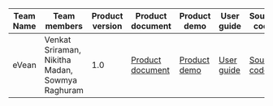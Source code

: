 | Team Name | Team members | Product version | Product document | Product demo | User guide | Source code | Developer guide |
| ----- | ----- | ----- | ----- | ----- | ----- | ----- | ----- |
| eVean | Venkat Sriraman, Nikitha Madan, Sowmya Raghuram | 1.0 | [Product document](https://docs.google.com/presentation/d/1FZMKp6s1LmKQ8Yp9gq2z7VK7roMz9J4N/edit?usp=share_link&ouid=116677823558378415460&rtpof=true&sd=true) | [Product demo](https://drive.google.com/file/d/1LB46ogpbcPYb5IKZEigbnnkYx2OLnCbL/view) | [User guide](https://docs.google.com/presentation/d/1oBpJQX6_JGHDPcG2jz4ftt2Aqn2SvaA5/edit?usp=sharing&ouid=111308839870751042645&rtpof=true&sd=true) | [Source code](https://github.com/Sunbird-Serve/serve-beta.git) | [Developer guide](https://docs.google.com/presentation/d/11RVZnI9UnOKG_QZhu8Y8JTvh403iCFrB/edit?usp=sharing&ouid=111308839870751042645&rtpof=true&sd=true) |
